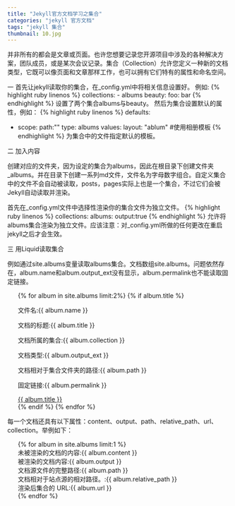 ```yaml
---
title: "Jekyll官方文档学习之集合"
categories: "jekyll 官方文档"
tags: "jekyll 集合"
thumbnail: 10.jpg
---
```

并非所有的都会是文章或页面。也许您想要记录您开源项目中涉及的各种解决方案，团队成员，或是某次会议记录。集合（Collection）允许您定义一种新的文档类型，它既可以像页面和文章那样工作，也可以拥有它们特有的属性和命名空间。<!--more-->

一 首先让jekyll读取你的集合，在_config.yml中将相关信息设置好。
例如:
{% highlight ruby linenos %}
    collections:
    - albums
    beauty:
      foo: bar 
{% endhighlight %}
设置了两个集合albums与beauty。
然后为集合设置默认的属性，例如：
{% highlight ruby linenos %}
   defaults:
   - scope:
       path:""
       type: albums
     values:
       layout: "ablum" #使用相册模板 
{% endhighlight %}
为集合中的文件指定默认的模板。

二 加入内容

创建对应的文件夹，因为设定的集合为albums，因此在根目录下创建文件夹_albums。并在目录下创建一系列md文件，文件名为字母数字组合。自定义集合中的文件不会自动被读取，posts，pages实际上也是一个集合，不过它们会被Jekyll自动读取并渲染。

首先在_config.yml文件中选择性渲染你的集合文件为独立文件。
{% highlight ruby linenos %}
collections:
  albums:
    output:true
{% endhighlight %}
允许将albums集合渲染为独立文件。应该注意：对_config.yml所做的任何更改在重启jekyll之后才会生效。

三 用Liquid读取集合

例如通过site.albums变量读取albums集合。文档数组site.albums。问题依然存在，album.name和album.output_ext没有显示，album.permalink也不能读取固定链接。
<ul class="list">
{% for album in site.albums limit:2%}
  {% if album.title %}
    <li>
      <p>文件名:{{ album.name }}</p>
      <p>文档的标题:{{ album.title }}</p>
      <p>文档所属的集合:{{ album.collection }}</p>
      <p>文档类型:{{ album.output_ext }}</p>
      <p>文档相对于集合文件夹的路径:{{ album.path }}</p>
      <p>固定链接:{{ album.permalink }}</p>
      <a href="{{ album.url }}">{{ album.title }}</a>
    </li>
  {% endif %}
{% endfor %}
</ul>

每一个文档还具有以下属性：content、output、path、relative_path、url、collection。举例如下：
<ul class="list">
{% for album in site.albums limit:1 %}
  <li>未被渲染的文档的内容:{{ album.content }}</li>
  <li>被渲染的文档内容:{{ album.output }}</li>
  <li>文档源文件的完整路径:{{ album.path }}</li>
  <li>文档相对于站点源的相对路径。:{{ album.relative_path }}</li>
  <li>渲染后集合的 URL:{{ album.url }}</li>
{% endfor %}
</ul>
<style type="text/css">
.list{
	list-style:none;
}
.list li{
	font-size:14px;
}
</style>